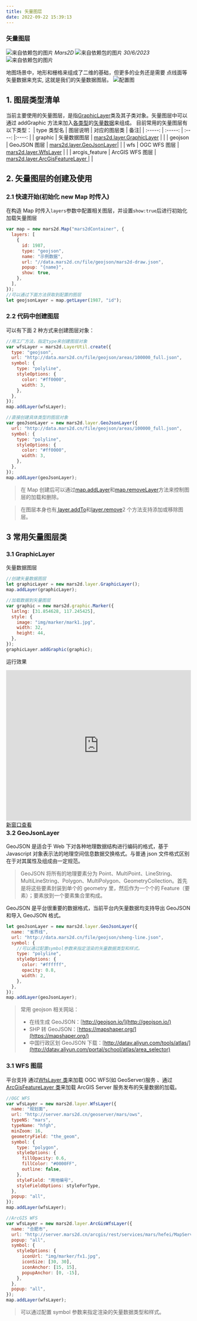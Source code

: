 ```yaml
---
title: 矢量图层
date: 2022-09-22 15:39:13
---
```


<h3> 矢量图层 </h3>

<div class='headStyle'>
<img class='images' src="../public/icon/yonghu.svg" alt="来自依赖包的图片">
<i class='text'>Mars2D</i>
<img class='imagess' src="../public/icon/shijian.svg" alt="来自依赖包的图片">
<i class='text'>30/6/2023</i>
<img class='imagess' src="../public/icon/liulan.svg" alt="来自依赖包的图片">
<span class='text' id="busuanzi_container_page_pv">
  <span id="busuanzi_value_page_pv"></span>
</span>
</div>

地图场景中，地形和栅格来组成了二维的基础，但更多的业务还是需要 点线面等矢量数据来充实, 这就是我们的矢量数据图层。
![配置图][1] <br />

## 1. 图层类型清单

当前主要使用的矢量图层，是指[GraphicLayer](http://mars2d.cn/api/TileLayer.html)类及其子类对象。矢量图层中可以通过 addGraphic 方法来加入[各类型](http://mars2d.cn/api/global.html#GraphicType)的[矢量数据](http://mars2d.cn/api/BaseGraphic.html)来组成。
目前常用的矢量图层有以下类型：
| type 类型名 | 图层说明 | 对应的图层类 | 备注|
| :-----: | :-----: | :----: |:----: |
| graphic | 矢量数据图层 | [mars2d.layer.GraphicLayer](http://mars2d.cn/api/GraphicLayer.html) | |
| geojson | GeoJSON 图层 | [mars2d.layer.GeoJsonLayer](http://mars2d.cn/api/GeoJsonLayer.html)| |
| wfs | OGC WFS 图层 | [mars2d.layer.WfsLayer](http://mars2d.cn/api/WfsLayer.html) | |
| arcgis_feature | ArcGIS WFS 图层 | [mars2d.layer.ArcGisFeatureLayer ](http://mars2d.cn/api/ArcGisFeatureLayer.html)| |

## 2. 矢量图层的创建及使用

### 2.1 快速开始(初始化 new Map 时传入)

在构造 Map 时传入`layers`参数中配置相关图层，并设置`show:true`后进行初始化加载矢量图层

```js
var map = new mars2d.Map("mars2dContainer", {
  layers: [
    {
      id: 1987,
      type: "geojson",
      name: "示例数据",
      url: "//data.mars2d.cn/file/geojson/mars2d-draw.json",
      popup: "{name}",
      show: true,
    },
  ],
});
//可以通过下面方法获取到配置的图层
let geojsonLayer = map.getLayer(1987, "id");
```

### 2.2 代码中创建图层

可以有下面 2 种方式来创建图层对象：

```js
//用工厂方法，指定type来创建图层对象
var wfsLayer = mars2d.LayerUtil.create({
  type: "geojson",
  url: "http://data.mars2d.cn/file/geojson/areas/100000_full.json",
  symbol: {
    type: "polyline",
    styleOptions: {
      color: "#ff0000",
      width: 3,
    },
  },
});
map.addLayer(wfsLayer);

//直接创建具体类型的图层对象
var geoJsonLayer = new mars2d.layer.GeoJsonLayer({
  url: "http://data.mars2d.cn/file/geojson/areas/100000_full.json",
  symbol: {
    type: "polyline",
    styleOptions: {
      color: "#ff0000",
      width: 3,
    },
  },
});
map.addLayer(geoJsonLayer);
```

> 在 Map 创建后可以通过[map.addLayer](http://mars2d.cn/api/Map.html#addLayer)和[map.removeLayer](http://mars2d.cn/api/Map.html#removeLayer)方法来控制图层的加载和删除。

> 在图层本身也有[ layer.addTo](http://mars2d.cn/api/BaseLayer.html#addTo)和[layer.remove](http://mars2d.cn/api/BaseLayer.html#remove)2 个方法支持添加或移除图层。

## 3 常用矢量图层类

### 3.1 GraphicLayer

矢量数据图层

```js
//创建矢量数据图层
let graphicLayer = new mars2d.layer.GraphicLayer();
map.addLayer(graphicLayer);

//加载数据到矢量图层
var graphic = new mars2d.graphic.Marker({
  latlng: [31.854628, 117.245425],
  style: {
    image: "img/marker/mark1.jpg",
    width: 32,
    height: 44,
  },
});
graphicLayer.addGraphic(graphic);
```

运行效果

<div style="height:410px;position:relative;" data-v-627b1480><iframe height="100%" width="100%" scrolling="yes" title="mars2d" src="http://mars2d.cn/editor-vue.html?id=layer-graphic/basis/graphicLayer&amp;full=1" frameborder="no" loading="lazy" allowtransparency="true" allowfullscreen="allowfullscreen" data-v-627b1480></iframe><a class="toSee" href="http://mars2d.cn/editor-vue.html?id=layer-graphic/basis/graphicLayer&code=1" target="_blank">新窗口查看</a></div>

### 3.2 GeoJsonLayer

GeoJSON 是适合于 Web 下对各种地理数据结构进行编码的格式，基于 Javascript 对象表示法的地理空间信息数据交换格式。与普通 json 文件格式区别在于对其属性及组成由一定规范。

> GeoJSON 将所有的地理要素分为 Point、MultiPoint、LineString、MultiLineString、Polygon、MultiPolygon、GeometryCollection。首先是将这些要素封装到单个的 geometry 里，然后作为一个个的 Feature（要素）；要素放到一个要素集合里构成。

GeoJSON 是平台很重要的数据格式，当前平台内矢量数据均支持导出 GeoJSON 和导入 GeoJSON 格式。

```js
let geoJsonLayer = new mars2d.layer.GeoJsonLayer({
  name: "省界线",
  url: "http://data.mars2d.cn/file/geojson/sheng-line.json",
  symbol: {
    //可以通过配置symbol参数来指定渲染的矢量数据类型和样式。
    type: "polyline",
    styleOptions: {
      color: "#ffffff",
      opacity: 0.8,
      width: 2,
    },
  },
});
map.addLayer(geoJsonLayer);
```

> 常用 geojson 相关网站：
>
> - 在线生成 GeoJSON：[http://geojson.io/](http://geojson.io/)
> - SHP 转 GeoJSON：[https://mapshaper.org/](https://mapshaper.org/)
> - 中国行政区划 GeoJSON 下载：[http://datav.aliyun.com/tools/atlas/](http://datav.aliyun.com/portal/school/atlas/area_selector)

### 3.1 WFS 图层

平台支持 通过[WfsLayer 类](http://mars2d.cn/api/WfsLayer.html)来加载 OGC WFS(如 GeoServer)服务 、通过[ArcGisFeatureLayer 类](http://mars2d.cn/api/ArcGisFeatureLayer.html)来加载 ArcGIS Server 服务发布的矢量数据的加载。

```js
//OGC WFS
var wfsLayer = new mars2d.layer.WfsLayer({
  name: "规划面",
  url: "http://server.mars2d.cn/geoserver/mars/ows",
  typeNS: "mars",
  typeName: "hfgh",
  minZoom: 16,
  geometryField: "the_geom",
  symbol: {
    type: "polygon",
    styleOptions: {
      fillOpacity: 0.6,
      fillColor: "#0000FF",
      outline: false,
    },
    styleField: "用地编号",
    styleFieldOptions: styleForType,
  },
  popup: "all",
});
map.addLayer(wfsLayer);

//ArcGIS WFS
var wfsLayer = new mars2d.layer.ArcGisWfsLayer({
  name: "合肥市",
  url: "http://server.mars2d.cn/arcgis/rest/services/mars/hefei/MapServer/20",
  popup: "all",
  symbol: {
    styleOptions: {
      iconUrl: "img/marker/fx1.jpg",
      iconSize: [30, 30],
      iconAnchor: [15, 15],
      popupAnchor: [0, -15],
    },
  },
  popup: "all",
});
map.addLayer(wfsLayer);
```

> 可以通过配置 symbol 参数来指定渲染的矢量数据类型和样式。

[1]: ../public/image/map-graphic.jpg
